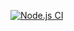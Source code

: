 [![Node.js CI](https://github.com/Atlegang70/first_terminal_test_updated/actions/workflows/node.js.yml/badge.svg)](https://github.com/Atlegang70/first_terminal_test_updated/actions/workflows/node.js.yml)
